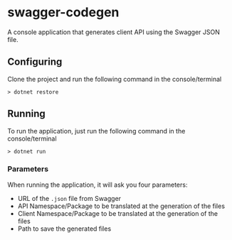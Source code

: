 # swagger-codegen

A console application that generates client API using the Swagger JSON file.

## Configuring

Clone the project and run the following command in the console/terminal

```shell
> dotnet restore
```

## Running

To run the application, just run the following command in the console/terminal

```shell
> dotnet run
```

### Parameters

When running the application, it will ask you four parameters:
- URL of the `.json` file from Swagger
- API Namespace/Package to be translated at the generation of the files
- Client Namespace/Package to be translated at the generation of the files
- Path to save the generated files
